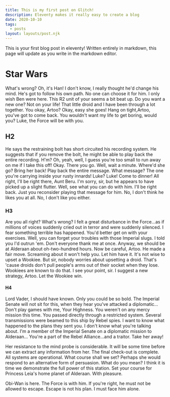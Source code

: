 ```yaml
---
title: This is my first post on Glitch!
description: Eleventy makes it really easy to create a blog
date: 2020-10-10
tags:
  - posts
layout: layouts/post.njk
---
```


This is your first blog post in eleventy! Written entirely in markdown, this page will update as you write in the markdown editor.

# Star Wars

What's wrong? Oh, it's Han! I don't know, I really thought he'd change his mind. He's got to follow his own path. No one can choose it for him. I only wish Ben were here. This R2 unit of your seems a bit beat up. Do you want a new one? Not on your life! That little droid and I have been through a lot together. You okay, Artoo? Okay, easy she goes! Hang on tight,Artoo, you've got to come back. You wouldn't want my life to get boring, would you? Luke, the Force will be with you.

## H2

He says the restraining bolt has short circuited his recording system. He suggests that if you remove the bolt, he might be able to play back the entire recording. H'm? Oh, yeah, well, I guess you're too small to run away on me if I take this off! Okay. There you go. Well, wait a minute. Where'd she go? Bring her back! Play back the entire message. What message? The one you're carrying inside your rusty innards! Luke? Luke! Come to dinner! All right, I'll be right there, Aunt Beru. I'm sorry, sir, but he appears to have picked up a slight flutter. Well, see what you can do with him. I'll be right back. Just you reconsider playing that message for him. No, I don't think he likes you at all. No, I don't like you either.

### H3

Are you all right? What's wrong? I felt a great disturbance in the Force...as if millions of voices suddenly cried out in terror and were suddenly silenced. I fear something terrible has happened. You'd better get on with your exercises. Well, you can forget your troubles with those Imperial slugs. I told you I'd outrun 'em. Don't everyone thank me at once. Anyway, we should be at Alderaan about oh-two-hundred hours. Now be careful, Artoo. He made a fair move. Screaming about it won't help you. Let him have it. It's not wise to upset a Wookiee. But sir, nobody worries about upsetting a droid. That's 'cause droids don't pull people's arms out of their socket when they lose. Wookiees are known to do that. I see your point, sir. I suggest a new strategy, Artoo. Let the Wookiee win.

#### H4

Lord Vader, I should have known. Only you could be so bold. The Imperial Senate will not sit for this, when they hear you've attacked a diplomatic... Don't play games with me, Your Highness. You weren't on any mercy mission this time. You passed directly through a restricted system. Several transmissions were beamed to this ship by Rebel spies. I want to know what happened to the plans they sent you. I don't know what you're talking about. I'm a member of the Imperial Senate on a diplomatic mission to Alderaan... You're a part of the Rebel Alliance...and a traitor. Take her away!

Her resistance to the mind probe is considerable. It will be some time before we can extract any information from her. The final check-out is complete. All systems are operational. What course shall we set? Perhaps she would respond to an alternative form of persuasion. What do you mean? I think it is time we demonstrate the full power of this station. Set your course for Princess Leia's home planet of Alderaan. With pleasure.

Obi-Wan is here. The Force is with him. If you're right, he must not be allowed to escape. Escape is not his plan. I must face him alone.